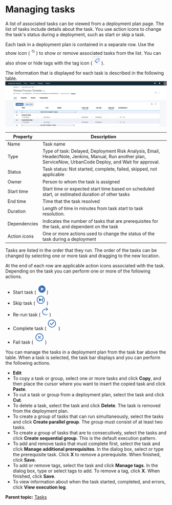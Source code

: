 # Managing tasks

A list of associated tasks can be viewed from a deployment plan page. The list of tasks include details about the task. You use action icons to change the task's status during a deployment, such as start or skip a task.

Each task in a deployment plan is contained in a separate row. Use the show icon \(![Icon to show and hide associated tasks](../images/icon_show_hide.jpg)\) to show or remove associated tasks from the list. You can also show or hide tags with the tag icon \(![](../images/icon_releasetags.jpg)\).

The information that is displayed for each task is described in the following table. ![](../images/task_manage.jpg)

|Property|Description|
|--------|-----------|
|Name|Task name|
|Type|Type of task: Delayed, Deployment Risk Analysis, Email, Header/Note, Jenkins, Manual, Run another plan, ServiceNow, UrbanCode Deploy, and Wait for approval.|
|Status|Task status: Not started, complete, failed, skipped, not applicable|
|Owner|Person to whom the task is assigned|
|Start time|Start time or expected start time based on scheduled start, or estimated duration of other tasks|
|End time|Time that the task resolved|
|Duration|Length of time in minutes from task start to task resolution.|
|Dependencies|Indicates the number of tasks that are prerequisites for the task, and dependent on the task|
|Action icons|One or more actions used to change the status of the task during a deployment|

Tasks are listed in the order that they run. The order of the tasks can be changed by selecting one or more task and dragging to the new location.

At the end of each row are applicable action icons associated with the task. Depending on the task you can perform one or more of the following actions.

-   Start task \(![](../images/task-start.png)\)
-   Skip task \(![](../images/task-skip.png)\)
-   Re-run task \(![](../images/task-reopen.png)\)
-   Complete task \(![](../images/task-complete.png)\)
-   Fail task \(![](../images/task-fail.png)\)

You can manage the tasks in a deployment plan from the task bar above the table. When a task is selected, the task bar displays and you can perform the following actions.

-   **Edit**
-   To copy a task or group, select one or more tasks and click **Copy**, and then place the cursor where you want to insert the copied task and click **Paste**.
-   To cut a task or group from a deployment plan, select the task and click **Cut**.
-   To delete a task, select the task and click **Delete**. The task is removed from the deployment plan.
-   To create a group of tasks that can run simultaneously, select the tasks and click **Create parallel group**. The group must consist of at least two tasks.
-   To create a group of tasks that are to consecutively, select the tasks and click **Create sequential group**. This is the default execution pattern.
-   To add and remove tasks that must complete first, select the task and click **Manage additional prerequisites**. In the dialog box, select or type the prerequisite task. Click **X** to remove a prerequisite. When finished, click **Save**.
-   To add or remove tags, select the task and click **Manage tags**. In the dialog box, type or select tags to add. To remove a tag, click **X**. When finished, click **Save**.
-   To view information about when the task started, completed, and errors, click **View execution log**.

**Parent topic:** [Tasks](../../com.ibm.crelease.doc/topics/cr_task_ov.md)

